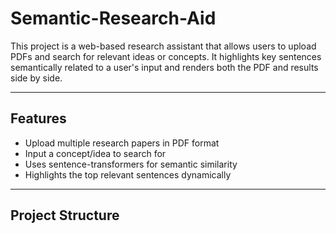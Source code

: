 # Semantic-Research-Aid

This project is a web-based research assistant that allows users to upload PDFs and search for relevant ideas or concepts. It highlights key sentences semantically related to a user's input and renders both the PDF and results side by side.

---

## Features

- Upload multiple research papers in PDF format
- Input a concept/idea to search for
- Uses sentence-transformers for semantic similarity
- Highlights the top relevant sentences dynamically

---

##  Project Structure

